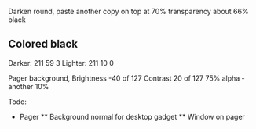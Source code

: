 Darken round, paste another copy on top at 70% transparency
about 66% black

## Colored black
Darker: 211 59 3
Lighter: 211 10 0


Pager background,
Brightness -40 of 127
Contrast 20 of 127
75% alpha - another 10%

Todo:
* Pager
** Background normal for desktop gadget
** Window on pager
